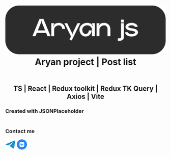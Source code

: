 <h1 align="center">
  <br>
  <a href="https://github.com/ArthurNyan"><img src="./public/logo-readme.svg" alt="ArthurNyan" width="700"></a>
  <br>
  Aryan project | Post list
  <br>
</h1>
<h2 align="center">
   <br>
      TS | React | Redux toolkit | Redux TK Query | Axios | Vite
   </br>
</h2>
<h3 >Created with JSONPlaceholder</h3>

### <br>Contact me</br>

<a href="https://t.me/ArthurNyan" target="_blank" rel="noreferrer"><img src="./public/telegram.svg" width="32" height="32" alt="Telegram profile" /></a>
<a href="https://vk.com/0netab" target="_blank" rel="noreferrer"><img src="./public/vk.svg" width="32" height="32" alt="Vk profile" /></a>
